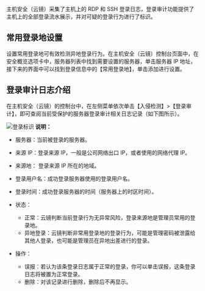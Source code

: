 主机安全（云镜）采集了主机上的 RDP 和 SSH 登录日志，登录审计功能提供了主机上的全部登录流水展示，并对可疑的登录行为进行了标识。

## 常用登录地设置

设置常用登录地可有效检测异地登录行为。在主机安全（云镜）控制台页面中，在安全概览选项卡中，服务器列表中找到需要设置的服务器，单击服务器 IP 地址，接下来的界面中可以找到登录信息中的【常用登录地】，单击添加进行设置。

## 登录审计日志介绍

在主机安全（云镜）的控制台中，在左侧菜单依次单击【入侵检测】>【登录审计】，即可查阅当前受保护的服务器登录审计相关日志记录（如下图所示）。

![登录标识](http://imgcache.tce.fsphere.cn/static/mc.qcloudimg.com/static/img/ffca81622dd21ee01f967e6c9bb7bc66/image.png)
**说明：**

- 服务器：当前被登录的服务器。

- 来源 IP：登录来源 IP，一般是公司网络出口 IP，或者使用的网络代理 IP。

- 来源地： 登录来源 IP 所在的地域。

- 登录用户名：成功登录服务器使用的登录用户名。

- 登录时间：成功登录服务器的时间（服务器上的时区时间）。

- 状态：
   - 正常：云镜判断当前登录行为无异常风险，登录来源地是管理员常用的登录地。
   - 异地登录：云镜判断非常用登录地的登录行为，可能是管理密码被泄露给其他人登录，也可能是管理员在异地出差进行的登录。

- 操作：
   - 误报：若认为该条登录日志属于正常的登录，你可以单击误报，这条登录日志将被置为正常登录。
   - 删除：对该记录进行删除，删除后不再显示。
